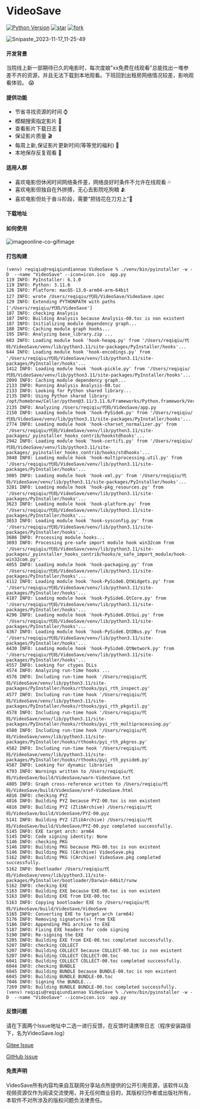 # VideoSave

[![Python Version](https://img.shields.io/badge/python-3.11+-green)](https://www.python.org)
[![star](https://gitee.com/shiya_liu/VideoSave/badge/star.svg?theme=white)](https://gitee.com/shiya_liu/VideoSave/stargazers)
[![fork](https://gitee.com/shiya_liu/VideoSave/badge/fork.svg?theme=white)](https://gitee.com/shiya_liu/VideoSave/members)

![Snipaste_2023-11-17_11-25-49](assets/Snipaste_2023-11-17_11-25-49.png)

#### 开发背景

当院线上新一部期待已久的电影时，每次度娘"xx免费在线观看"总能找出一堆参差不齐的资源，并且无法下载到本地观看。下班回到出租房网络情况较差，影响观看体验。 😱

#### 提供功能

- 节省寻找资源的时间 ⌚️
- 模糊搜索指定影片 🐴
- 查看影片下载日志 🦜
- 保证影片质量 🎬
- 每周上新,保证影片更新时间(等等党的福利) 🎦
- 本地保存反复观看 🌹

#### 适用人群

- 喜欢电影但休闲时间网络条件差，网络良好时条件不允许在线观看 💦
- 喜欢电影但独自在外拼搏，无心去影院吃狗粮 🫂
- 喜欢电影但处于奋斗阶段，需要“把钱花在刀刃上”💪

#### 下载地址



#### 如何使用

![imageonline-co-gifimage](assets/imageonline-co-gifimage.gif)

#### 打包构建

```shell
(venv) reqiqiu@reqiqiundiannao VideoSave % ./venv/bin/pyinstaller -w -D  --name "VideoSave" --icon=icon.ico  app.py
119 INFO: PyInstaller: 6.1.0
119 INFO: Python: 3.11.6
126 INFO: Platform: macOS-13.0-arm64-arm-64bit
127 INFO: wrote /Users/reqiqiu/代码/VideoSave/VideoSave.spec
129 INFO: Extending PYTHONPATH with paths
['/Users/reqiqiu/代码/VideoSave']
187 INFO: checking Analysis
187 INFO: Building Analysis because Analysis-00.toc is non existent
187 INFO: Initializing module dependency graph...
188 INFO: Caching module graph hooks...
195 INFO: Analyzing base_library.zip ...
603 INFO: Loading module hook 'hook-heapq.py' from '/Users/reqiqiu/代码/VideoSave/venv/lib/python3.11/site-packages/PyInstaller/hooks'...
644 INFO: Loading module hook 'hook-encodings.py' from '/Users/reqiqiu/代码/VideoSave/venv/lib/python3.11/site-packages/PyInstaller/hooks'...
1412 INFO: Loading module hook 'hook-pickle.py' from '/Users/reqiqiu/代码/VideoSave/venv/lib/python3.11/site-packages/PyInstaller/hooks'...
2099 INFO: Caching module dependency graph...
2133 INFO: Running Analysis Analysis-00.toc
2133 INFO: Looking for Python shared library...
2135 INFO: Using Python shared library: /opt/homebrew/Cellar/python@3.11/3.11.6/Frameworks/Python.framework/Versions/3.11/Python
2135 INFO: Analyzing /Users/reqiqiu/代码/VideoSave/app.py
2150 INFO: Loading module hook 'hook-PySide6.py' from '/Users/reqiqiu/代码/VideoSave/venv/lib/python3.11/site-packages/PyInstaller/hooks'...
2774 INFO: Loading module hook 'hook-charset_normalizer.py' from '/Users/reqiqiu/代码/VideoSave/venv/lib/python3.11/site-packages/_pyinstaller_hooks_contrib/hookstdhooks'...
2942 INFO: Loading module hook 'hook-certifi.py' from '/Users/reqiqiu/代码/VideoSave/venv/lib/python3.11/site-packages/_pyinstaller_hooks_contrib/hooks/stdhooks'...
3048 INFO: Loading module hook 'hook-multiprocessing.util.py' from '/Users/reqiqiu/代码/VideoSave/venv/lib/python3.11/site-packages/PyInstaller/hooks'...
3085 INFO: Loading module hook 'hook-xml.py' from '/Users/reqiqiu/代码/VideoSave/venv/lib/python3.11/site-packages/PyInstaller/hooks'...
3281 INFO: Loading module hook 'hook-pkg_resources.py' from '/Users/reqiqiu/代码/VideoSave/venv/lib/python3.11/site-packages/PyInstaller/hooks'...
3623 INFO: Loading module hook 'hook-platform.py' from '/Users/reqiqiu/代码/VideoSave/venv/lib/python3.11/site-packages/PyInstaller/hooks'...
3653 INFO: Loading module hook 'hook-sysconfig.py' from '/Users/reqiqiu/代码/VideoSave/venv/lib/python3.11/site-packages/PyInstaller/hooks'...
3686 INFO: Processing module hooks...
3693 INFO: Processing pre-safe import module hook win32com from '/Users/reqiqiu/代码/VideoSave/venv/lib/python3.11/site-packages/_pyinstaller_hooks_contrib/hooks/e_safe_import_module/hook-win32com.py'.
4055 INFO: Loading module hook 'hook-packaging.py' from '/Users/reqiqiu/代码/VideoSave/venv/lib/python3.11/site-packages/PyInstaller/hooks'...
4112 INFO: Loading module hook 'hook-PySide6.QtWidgets.py' from '/Users/reqiqiu/代码/VideoSave/venv/lib/python3.11/site-packages/PyInstaller/hooks'...
4187 INFO: Loading module hook 'hook-PySide6.QtCore.py' from '/Users/reqiqiu/代码/VideoSave/venv/lib/python3.11/site-packages/PyInstaller/hooks'...
4296 INFO: Loading module hook 'hook-PySide6.QtGui.py' from '/Users/reqiqiu/代码/VideoSave/venv/lib/python3.11/site-packages/PyInstaller/hooks'...
4367 INFO: Loading module hook 'hook-PySide6.QtDBus.py' from '/Users/reqiqiu/代码/VideoSave/venv/lib/python3.11/site-packages/PyInstaller/hooks'...
4430 INFO: Loading module hook 'hook-PySide6.QtNetwork.py' from '/Users/reqiqiu/代码/VideoSave/venv/lib/python3.11/site-packages/PyInstaller/hooks'...
4557 INFO: Looking for ctypes DLLs
4574 INFO: Analyzing run-time hooks ...
4576 INFO: Including run-time hook '/Users/reqiqiu/代码/VideoSave/venv/lib/python3.11/site-packages/PyInstaller/hooks/rthooks/pyi_rth_inspect.py'
4577 INFO: Including run-time hook '/Users/reqiqiu/代码/VideoSave/venv/lib/python3.11/site-packages/PyInstaller/hooks/rthooks/pyi_rth_pkgutil.py'
4578 INFO: Including run-time hook '/Users/reqiqiu/代码/VideoSave/venv/lib/python3.11/site-packages/PyInstaller/hooks/rthooks/pyi_rth_multiprocessing.py'
4580 INFO: Including run-time hook '/Users/reqiqiu/代码/VideoSave/venv/lib/python3.11/site-packages/PyInstaller/hooks/rthooks/pyi_rth_pkgres.py'
4582 INFO: Including run-time hook '/Users/reqiqiu/代码/VideoSave/venv/lib/python3.11/site-packages/PyInstaller/hooks/rthooks/pyi_rth_pyside6.py'
4587 INFO: Looking for dynamic libraries
4793 INFO: Warnings written to /Users/reqiqiu/代码/VideoSave/build/VideoSave/warn-VideoSave.txt
4805 INFO: Graph cross-reference written to /Users/reqiqiu/代码/VideoSave/build/VideoSave/xref-VideoSave.html
4816 INFO: checking PYZ
4816 INFO: Building PYZ because PYZ-00.toc is non existent
4816 INFO: Building PYZ (ZlibArchive) /Users/reqiqiu/代码/VideoSave/build/VideoSave/PYZ-00.pyz
5141 INFO: Building PYZ (ZlibArchive) /Users/reqiqiu/代码/VideoSave/build/VideoSave/PYZ-00.pyz completed successfully.
5145 INFO: EXE target arch: arm64
5145 INFO: Code signing identity: None
5146 INFO: checking PKG
5146 INFO: Building PKG because PKG-00.toc is non existent
5146 INFO: Building PKG (CArchive) VideoSave.pkg
5162 INFO: Building PKG (CArchive) VideoSave.pkg completed successfully.
5162 INFO: Bootloader /Users/reqiqiu/代码/VideoSave/venv/lib/python3.11/site-packages/PyInstaller/bootloader/Darwin-64bit/runw
5162 INFO: checking EXE
5163 INFO: Building EXE because EXE-00.toc is non existent
5163 INFO: Building EXE from EXE-00.toc
5163 INFO: Copying bootloader EXE to /Users/reqiqiu/代码/VideoSave/build/VideoSave/VideoSave
5165 INFO: Converting EXE to target arch (arm64)
5176 INFO: Removing signature(s) from EXE
5186 INFO: Appending PKG archive to EXE
5187 INFO: Fixing EXE headers for code signing
5190 INFO: Re-signing the EXE
5205 INFO: Building EXE from EXE-00.toc completed successfully.
5207 INFO: checking COLLECT
5207 INFO: Building COLLECT because COLLECT-00.toc is non existent
5207 INFO: Building COLLECT COLLECT-00.toc
6041 INFO: Building COLLECT COLLECT-00.toc completed successfully.
6044 INFO: checking BUNDLE
6045 INFO: Building BUNDLE because BUNDLE-00.toc is non existent
6045 INFO: Building BUNDLE BUNDLE-00.toc
7046 INFO: Signing the BUNDLE...
7269 INFO: Building BUNDLE BUNDLE-00.toc completed successfully.
(venv) reqiqiu@reqiqiundiannao VideoSave % ./venv/bin/pyinstaller -w -D  --name "VideoSave" --icon=icon.ico  app.py

```

#### 反馈问题

请在下面两个Issue地址中二选一进行反馈，在反馈时请携带日志（程序安装路径下，名为VideoSave.log）

[Gitee Issue](https://gitee.com/shiya_liu/VideoSave/issues)

[GitHub Issue](https://github.com/LiuShiYa-github/VideoSave/issues)



#### 免责声明
VideoSave所有内容均来自互联网分享站点所提供的公开引用资源，该软件以及视频资源仅作为阅读交流使用，并无任何商业目的，其版权归作者或出版社所有，本软件不对所涉及的版权问题负法律责任。







